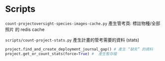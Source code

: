 # Scripts

`count-projectoversight-species-images-cache.py` 產生管考頁: 標註物種/全部照片 的 redis cache


`scripts/count-project-stats.py` 產生計畫的管考需要的資料 (stats)
```python
project.find_and_create_deployment_journal_gap() # 產生 “缺失” 的資料
project.get_or_count_stats(force=True) #  產生暫存檔
```
